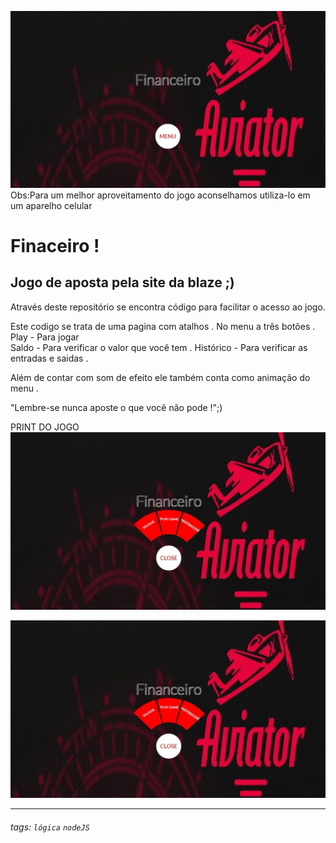 ![](https://raw.githubusercontent.com/PablinhoNomade/Game-Aviator-Finaceiro/main/Print1.jpg)
Obs:Para um melhor aproveitamento do jogo aconselhamos utiliza-lo em um aparelho celular
# Finaceiro !

## Jogo de aposta pela site da blaze   ;)

Através deste repositório se encontra código para facilitar o acesso ao jogo.

Este codigo se trata de uma pagina com atalhos .
No menu a três botões .
Play - Para jogar  
Saldo - Para verificar o valor que você tem .
Histórico - Para verificar as entradas e saidas . 

Além de contar com som de efeito ele também conta como animação do menu .

"Lembre-se nunca aposte o que você não pode !";)

PRINT DO JOGO 
![](https://raw.githubusercontent.com/PablinhoNomade/Game-Aviator-Finaceiro/main/Print2.jpg)

![](https://raw.githubusercontent.com/PablinhoNomade/Game-Aviator-Finaceiro/main/Print2.jpg)


----

###### tags: `lógica` `nodeJS`

